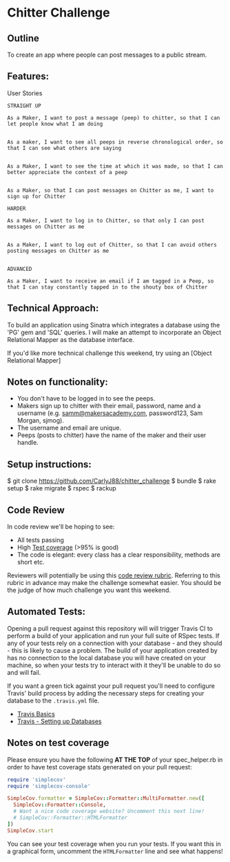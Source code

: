 Chitter Challenge
=================

Outline
-------

To create an app where people can post messages to a public stream. 

Features:
-------

User Stories

```
STRAIGHT UP

As a Maker, I want to post a message (peep) to chitter, so that I can let people know what I am doing  


As a maker, I want to see all peeps in reverse chronological order, so that I can see what others are saying  


As a Maker, I want to see the time at which it was made, so that I can better appreciate the context of a peep


As a Maker, so that I can post messages on Chitter as me, I want to sign up for Chitter

HARDER

As a Maker, I want to log in to Chitter, so that only I can post messages on Chitter as me


As a Maker, I want to log out of Chitter, so that I can avoid others posting messages on Chitter as me


ADVANCED

As a Maker, I want to receive an email if I am tagged in a Peep, so that I can stay constantly tapped in to the shouty box of Chitter

```

Technical Approach:
-----
To build an application using Sinatra which integrates a database using the 'PG' gem and 'SQL' queries. 
I will make an attempt to incorporate an Object Relational Mapper as the database interface. 

If you'd like more technical challenge this weekend, try using an [Object Relational Mapper]

Notes on functionality:
------

* You don't have to be logged in to see the peeps.
* Makers sign up to chitter with their email, password, name and a username (e.g. samm@makersacademy.com, password123, Sam Morgan, sjmog).
* The username and email are unique.
* Peeps (posts to chitter) have the name of the maker and their user handle.

Setup instructions:
------

$ git clone https://github.com/CarlyJ88/chitter_challenge
$ bundle
$ rake setup
$ rake migrate
$ rspec
$ rackup


Code Review
-----------

In code review we'll be hoping to see:

* All tests passing
* High [Test coverage](https://github.com/makersacademy/course/blob/master/pills/test_coverage.md) (>95% is good)
* The code is elegant: every class has a clear responsibility, methods are short etc.

Reviewers will potentially be using this [code review rubric](docs/review.md).  Referring to this rubric in advance may make the challenge somewhat easier.  You should be the judge of how much challenge you want this weekend.










Automated Tests:
-----

Opening a pull request against this repository will will trigger Travis CI to perform a build of your application and run your full suite of RSpec tests. If any of your tests rely on a connection with your database - and they should - this is likely to cause a problem. The build of your application created by has no connection to the local database you will have created on your machine, so when your tests try to interact with it they'll be unable to do so and will fail.

If you want a green tick against your pull request you'll need to configure Travis' build process by adding the necessary steps for creating your database to the `.travis.yml` file.

- [Travis Basics](https://docs.travis-ci.com/user/tutorial/)
- [Travis - Setting up Databases](https://docs.travis-ci.com/user/database-setup/)

Notes on test coverage
----------------------

Please ensure you have the following **AT THE TOP** of your spec_helper.rb in order to have test coverage stats generated
on your pull request:

```ruby
require 'simplecov'
require 'simplecov-console'

SimpleCov.formatter = SimpleCov::Formatter::MultiFormatter.new([
  SimpleCov::Formatter::Console,
  # Want a nice code coverage website? Uncomment this next line!
  # SimpleCov::Formatter::HTMLFormatter
])
SimpleCov.start
```

You can see your test coverage when you run your tests. If you want this in a graphical form, uncomment the `HTMLFormatter` line and see what happens!
